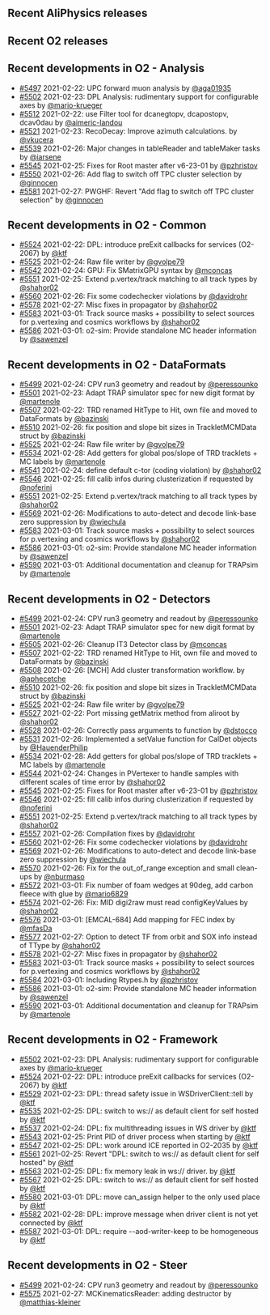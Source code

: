 ## Recent AliPhysics releases
## Recent O2 releases
## Recent developments in O2 - Analysis
- [#5497](https://github.com/AliceO2Group/AliceO2/pull/5497) 2021-02-22: UPC forward muon analysis by [@aga01935](https://github.com/aga01935)
- [#5502](https://github.com/AliceO2Group/AliceO2/pull/5502) 2021-02-23: DPL Analysis: rudimentary support for configurable axes by [@mario-krueger](https://github.com/mario-krueger)
- [#5512](https://github.com/AliceO2Group/AliceO2/pull/5512) 2021-02-22: use Filter tool for dcanegtopv, dcapostopv, dcav0dau by [@aimeric-landou](https://github.com/aimeric-landou)
- [#5521](https://github.com/AliceO2Group/AliceO2/pull/5521) 2021-02-23: RecoDecay: Improve azimuth calculations. by [@vkucera](https://github.com/vkucera)
- [#5539](https://github.com/AliceO2Group/AliceO2/pull/5539) 2021-02-26: Major changes in tableReader and tableMaker tasks by [@iarsene](https://github.com/iarsene)
- [#5545](https://github.com/AliceO2Group/AliceO2/pull/5545) 2021-02-25: Fixes for Root master after v6-23-01 by [@pzhristov](https://github.com/pzhristov)
- [#5550](https://github.com/AliceO2Group/AliceO2/pull/5550) 2021-02-26: Add flag to switch off TPC cluster selection by [@ginnocen](https://github.com/ginnocen)
- [#5581](https://github.com/AliceO2Group/AliceO2/pull/5581) 2021-02-27: PWGHF: Revert "Add flag to switch off TPC cluster selection" by [@ginnocen](https://github.com/ginnocen)
## Recent developments in O2 - Common
- [#5524](https://github.com/AliceO2Group/AliceO2/pull/5524) 2021-02-22: DPL: introduce preExit callbacks for services (O2-2067) by [@ktf](https://github.com/ktf)
- [#5525](https://github.com/AliceO2Group/AliceO2/pull/5525) 2021-02-24: Raw file writer by [@gvolpe79](https://github.com/gvolpe79)
- [#5542](https://github.com/AliceO2Group/AliceO2/pull/5542) 2021-02-24: GPU: Fix SMatrixGPU syntax by [@mconcas](https://github.com/mconcas)
- [#5551](https://github.com/AliceO2Group/AliceO2/pull/5551) 2021-02-25: Extend p.vertex/track matching to all track types by [@shahor02](https://github.com/shahor02)
- [#5560](https://github.com/AliceO2Group/AliceO2/pull/5560) 2021-02-26: Fix some codechecker violations by [@davidrohr](https://github.com/davidrohr)
- [#5578](https://github.com/AliceO2Group/AliceO2/pull/5578) 2021-02-27: Misc fixes in propagator  by [@shahor02](https://github.com/shahor02)
- [#5583](https://github.com/AliceO2Group/AliceO2/pull/5583) 2021-03-01: Track source masks + possibility to select sources for p.vertexing and cosmics workflows by [@shahor02](https://github.com/shahor02)
- [#5586](https://github.com/AliceO2Group/AliceO2/pull/5586) 2021-03-01: o2-sim: Provide standalone MC header information by [@sawenzel](https://github.com/sawenzel)
## Recent developments in O2 - DataFormats
- [#5499](https://github.com/AliceO2Group/AliceO2/pull/5499) 2021-02-24: CPV run3 geometry and readout by [@peressounko](https://github.com/peressounko)
- [#5501](https://github.com/AliceO2Group/AliceO2/pull/5501) 2021-02-23: Adapt TRAP simulator spec for new digit format  by [@martenole](https://github.com/martenole)
- [#5507](https://github.com/AliceO2Group/AliceO2/pull/5507) 2021-02-22: TRD renamed HitType to Hit, own file and moved to DataFormats by [@bazinski](https://github.com/bazinski)
- [#5510](https://github.com/AliceO2Group/AliceO2/pull/5510) 2021-02-26: fix position and slope bit sizes in TrackletMCMData struct by [@bazinski](https://github.com/bazinski)
- [#5525](https://github.com/AliceO2Group/AliceO2/pull/5525) 2021-02-24: Raw file writer by [@gvolpe79](https://github.com/gvolpe79)
- [#5534](https://github.com/AliceO2Group/AliceO2/pull/5534) 2021-02-28: Add getters for global pos/slope of TRD tracklets + MC labels by [@martenole](https://github.com/martenole)
- [#5541](https://github.com/AliceO2Group/AliceO2/pull/5541) 2021-02-24: define default c-tor (coding violation) by [@shahor02](https://github.com/shahor02)
- [#5546](https://github.com/AliceO2Group/AliceO2/pull/5546) 2021-02-25: fill calib infos during clusterization if requested by [@noferini](https://github.com/noferini)
- [#5551](https://github.com/AliceO2Group/AliceO2/pull/5551) 2021-02-25: Extend p.vertex/track matching to all track types by [@shahor02](https://github.com/shahor02)
- [#5569](https://github.com/AliceO2Group/AliceO2/pull/5569) 2021-02-26: Modifications to auto-detect and decode link-base zero suppression by [@wiechula](https://github.com/wiechula)
- [#5583](https://github.com/AliceO2Group/AliceO2/pull/5583) 2021-03-01: Track source masks + possibility to select sources for p.vertexing and cosmics workflows by [@shahor02](https://github.com/shahor02)
- [#5586](https://github.com/AliceO2Group/AliceO2/pull/5586) 2021-03-01: o2-sim: Provide standalone MC header information by [@sawenzel](https://github.com/sawenzel)
- [#5590](https://github.com/AliceO2Group/AliceO2/pull/5590) 2021-03-01: Additional documentation and cleanup for TRAPsim by [@martenole](https://github.com/martenole)
## Recent developments in O2 - Detectors
- [#5499](https://github.com/AliceO2Group/AliceO2/pull/5499) 2021-02-24: CPV run3 geometry and readout by [@peressounko](https://github.com/peressounko)
- [#5501](https://github.com/AliceO2Group/AliceO2/pull/5501) 2021-02-23: Adapt TRAP simulator spec for new digit format  by [@martenole](https://github.com/martenole)
- [#5505](https://github.com/AliceO2Group/AliceO2/pull/5505) 2021-02-26: Cleanup IT3 Detector class by [@mconcas](https://github.com/mconcas)
- [#5507](https://github.com/AliceO2Group/AliceO2/pull/5507) 2021-02-22: TRD renamed HitType to Hit, own file and moved to DataFormats by [@bazinski](https://github.com/bazinski)
- [#5508](https://github.com/AliceO2Group/AliceO2/pull/5508) 2021-02-26: [MCH] Add cluster transformation workflow. by [@aphecetche](https://github.com/aphecetche)
- [#5510](https://github.com/AliceO2Group/AliceO2/pull/5510) 2021-02-26: fix position and slope bit sizes in TrackletMCMData struct by [@bazinski](https://github.com/bazinski)
- [#5525](https://github.com/AliceO2Group/AliceO2/pull/5525) 2021-02-24: Raw file writer by [@gvolpe79](https://github.com/gvolpe79)
- [#5527](https://github.com/AliceO2Group/AliceO2/pull/5527) 2021-02-22: Port missing getMatrix method from aliroot by [@shahor02](https://github.com/shahor02)
- [#5528](https://github.com/AliceO2Group/AliceO2/pull/5528) 2021-02-26: Correctly pass arguments to function by [@dstocco](https://github.com/dstocco)
- [#5531](https://github.com/AliceO2Group/AliceO2/pull/5531) 2021-02-26: Implemented a setValue function for CalDet objects by [@HauenderPhilip](https://github.com/HauenderPhilip)
- [#5534](https://github.com/AliceO2Group/AliceO2/pull/5534) 2021-02-28: Add getters for global pos/slope of TRD tracklets + MC labels by [@martenole](https://github.com/martenole)
- [#5544](https://github.com/AliceO2Group/AliceO2/pull/5544) 2021-02-24: Changes in PVertexer to handle samples with different scales of time error by [@shahor02](https://github.com/shahor02)
- [#5545](https://github.com/AliceO2Group/AliceO2/pull/5545) 2021-02-25: Fixes for Root master after v6-23-01 by [@pzhristov](https://github.com/pzhristov)
- [#5546](https://github.com/AliceO2Group/AliceO2/pull/5546) 2021-02-25: fill calib infos during clusterization if requested by [@noferini](https://github.com/noferini)
- [#5551](https://github.com/AliceO2Group/AliceO2/pull/5551) 2021-02-25: Extend p.vertex/track matching to all track types by [@shahor02](https://github.com/shahor02)
- [#5557](https://github.com/AliceO2Group/AliceO2/pull/5557) 2021-02-26: Compilation fixes by [@davidrohr](https://github.com/davidrohr)
- [#5560](https://github.com/AliceO2Group/AliceO2/pull/5560) 2021-02-26: Fix some codechecker violations by [@davidrohr](https://github.com/davidrohr)
- [#5569](https://github.com/AliceO2Group/AliceO2/pull/5569) 2021-02-26: Modifications to auto-detect and decode link-base zero suppression by [@wiechula](https://github.com/wiechula)
- [#5570](https://github.com/AliceO2Group/AliceO2/pull/5570) 2021-02-26: Fix for the out_of_range exception and small clean-ups by [@nburmaso](https://github.com/nburmaso)
- [#5572](https://github.com/AliceO2Group/AliceO2/pull/5572) 2021-03-01: Fix number of foam wedges at 90deg, add carbon fleece with glue by [@mario6829](https://github.com/mario6829)
- [#5574](https://github.com/AliceO2Group/AliceO2/pull/5574) 2021-02-26: Fix: MID digi2raw must read configKeyValues by [@shahor02](https://github.com/shahor02)
- [#5576](https://github.com/AliceO2Group/AliceO2/pull/5576) 2021-03-01: [EMCAL-684] Add mapping for FEC index by [@mfasDa](https://github.com/mfasDa)
- [#5577](https://github.com/AliceO2Group/AliceO2/pull/5577) 2021-02-27: Option to detect TF from orbit and SOX info instead of TType by [@shahor02](https://github.com/shahor02)
- [#5578](https://github.com/AliceO2Group/AliceO2/pull/5578) 2021-02-27: Misc fixes in propagator  by [@shahor02](https://github.com/shahor02)
- [#5583](https://github.com/AliceO2Group/AliceO2/pull/5583) 2021-03-01: Track source masks + possibility to select sources for p.vertexing and cosmics workflows by [@shahor02](https://github.com/shahor02)
- [#5584](https://github.com/AliceO2Group/AliceO2/pull/5584) 2021-03-01: Including Rtypes.h by [@pzhristov](https://github.com/pzhristov)
- [#5586](https://github.com/AliceO2Group/AliceO2/pull/5586) 2021-03-01: o2-sim: Provide standalone MC header information by [@sawenzel](https://github.com/sawenzel)
- [#5590](https://github.com/AliceO2Group/AliceO2/pull/5590) 2021-03-01: Additional documentation and cleanup for TRAPsim by [@martenole](https://github.com/martenole)
## Recent developments in O2 - Framework
- [#5502](https://github.com/AliceO2Group/AliceO2/pull/5502) 2021-02-23: DPL Analysis: rudimentary support for configurable axes by [@mario-krueger](https://github.com/mario-krueger)
- [#5524](https://github.com/AliceO2Group/AliceO2/pull/5524) 2021-02-22: DPL: introduce preExit callbacks for services (O2-2067) by [@ktf](https://github.com/ktf)
- [#5529](https://github.com/AliceO2Group/AliceO2/pull/5529) 2021-02-23: DPL: thread safety issue in WSDriverClient::tell by [@ktf](https://github.com/ktf)
- [#5535](https://github.com/AliceO2Group/AliceO2/pull/5535) 2021-02-25: DPL: switch to ws:// as default client for self hosted by [@ktf](https://github.com/ktf)
- [#5537](https://github.com/AliceO2Group/AliceO2/pull/5537) 2021-02-24: DPL: fix multithreading issues in WS driver by [@ktf](https://github.com/ktf)
- [#5543](https://github.com/AliceO2Group/AliceO2/pull/5543) 2021-02-25: Print PID of driver process when starting by [@ktf](https://github.com/ktf)
- [#5547](https://github.com/AliceO2Group/AliceO2/pull/5547) 2021-02-25: DPL: work around ICE reported in O2-2035 by [@ktf](https://github.com/ktf)
- [#5561](https://github.com/AliceO2Group/AliceO2/pull/5561) 2021-02-25: Revert "DPL: switch to ws:// as default client for self hosted" by [@ktf](https://github.com/ktf)
- [#5563](https://github.com/AliceO2Group/AliceO2/pull/5563) 2021-02-25: DPL: fix memory leak in ws:// driver. by [@ktf](https://github.com/ktf)
- [#5567](https://github.com/AliceO2Group/AliceO2/pull/5567) 2021-02-25: DPL: switch to ws:// as default client for self hosted by [@ktf](https://github.com/ktf)
- [#5580](https://github.com/AliceO2Group/AliceO2/pull/5580) 2021-03-01: DPL: move can_assign helper to the only used place by [@ktf](https://github.com/ktf)
- [#5582](https://github.com/AliceO2Group/AliceO2/pull/5582) 2021-02-28: DPL: improve message when driver client is not yet connected by [@ktf](https://github.com/ktf)
- [#5587](https://github.com/AliceO2Group/AliceO2/pull/5587) 2021-03-01: DPL: require --aod-writer-keep to be homogeneous by [@ktf](https://github.com/ktf)
## Recent developments in O2 - Steer
- [#5499](https://github.com/AliceO2Group/AliceO2/pull/5499) 2021-02-24: CPV run3 geometry and readout by [@peressounko](https://github.com/peressounko)
- [#5575](https://github.com/AliceO2Group/AliceO2/pull/5575) 2021-02-27: MCKinematicsReader: adding destructor by [@matthias-kleiner](https://github.com/matthias-kleiner)
